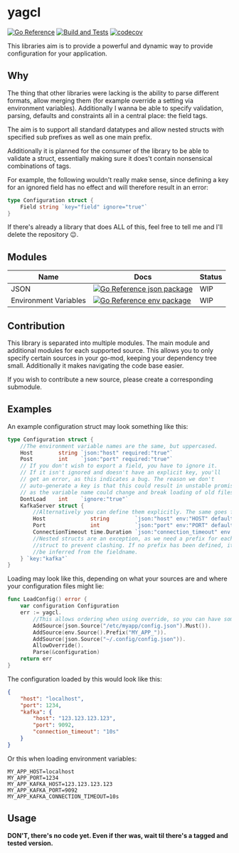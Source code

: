# yagcl

[![Go Reference](https://pkg.go.dev/badge/github.com/Bios-Marcel/yagcl.svg)](https://pkg.go.dev/github.com/Bios-Marcel/yagcl)
[![Build and Tests](https://github.com/Bios-Marcel/yagcl/actions/workflows/test.yml/badge.svg?branch=master)](https://github.com/Bios-Marcel/yagcl/actions/workflows/test.yml)
[![codecov](https://codecov.io/gh/Bios-Marcel/yagcl/branch/master/graph/badge.svg?token=BPGE55G1AX)](https://codecov.io/gh/Bios-Marcel/yagcl)

This libraries aim is to provide a powerful and dynamic way to provide
configuration for your application.

## Why

The thing that other libraries were lacking is the ability to parse different
formats, allow merging them (for example override a setting via environment variables).
Additionally I wanna be able to specify validation, parsing, defaults and constraints
all in a central place: the field tags.

The aim is to support all standard datatypes and allow nested structs with specified
sub prefixes as well as one main prefix.

Additionally it is planned for the consumer of the library to be able to
validate a struct, essentially making sure it does't contain nonsensical
combinations of tags.

For example, the following wouldn't really make sense, since defining a key
for an ignored field has no effect and will therefore result in an error:

```go
type Configuration struct {
	Field string `key="field" ignore="true"`
}
```

If there's already a library that does ALL of this, feel free to tell me and I'll
delete the repository 😉.

## Modules

| Name | Docs | Status |
| - | - | - |
| JSON | [![Go Reference json package](https://pkg.go.dev/badge/github.com/Bios-Marcel/yagcl/json.svg)](https://pkg.go.dev/github.com/Bios-Marcel/yagcl/json) | WIP |
| Environment Variables | [![Go Reference env package](https://pkg.go.dev/badge/github.com/Bios-Marcel/yagcl/env.svg)](https://pkg.go.dev/github.com/Bios-Marcel/yagcl/env) | WIP |

## Contribution

This library is separated into multiple modules. The main module and additional
modules for each supported source. This allows you to only specify certain
sources in your go-mod, keeping your dependency tree small. Additionally it
makes navigating the code base easier.

If you wish to contribute a new source, please create a corresponding
submodule.

## Examples

An example configuration struct may look something like this:

```go
type Configuration struct {
	//The environment variable names are the same, but uppercased.
	Host        string `json:"host" required:"true"`
	Post        int    `json:"port" required:"true"`
	// If you don't wish to export a field, you have to ignore it.
	// If it isn't ignored and doesn't have an explicit key, you'll
	// get an error, as this indicates a bug. The reason we don't
	// auto-generate a key is that this could result in unstable promises
	// as the variable name could change and break loading of old files.
	DontLoad    int    `ignore:"true"`
	KafkaServer struct {
		//Alternatively you can define them explicitly. The same goes for json names.
		Host              string        `json:"host" env:"HOST" default:"localhost" required:"true"`
		Port              int           `json:"port" env:"PORT" default:"1234" required:"true"`
		ConnectionTimeout time.Duration `json:"connection_timeout" env:"CONNECTION_TIMEOUT" default:"10s" required:"false"`
		//Nested structs are an exception, as we need a prefix for each
		//struct to prevent clashing. If no prefix has been defined, it'll
		//be inferred from the fieldname.
	} `key:"kafka"`
}
```

Loading may look like this, depending on what your sources are and where
your configuration files might lie:

```go
func LoadConfig() error {
	var configuration Configuration
	err := yagcl.
		//This allows ordering when using override, so you can have something like this.
		AddSource(json.Source("/etc/myapp/config.json").Must()).
		AddSource(env.Source().Prefix("MY_APP_")).
		AddSource(json.Source("~/.config/config.json")).
		AllowOverride().
		Parse(&configuration)
	return err
}
```

The configuration loaded by this would look like this:

```json
{
	"host": "localhost",
	"port": 1234,
	"kafka": {
		"host": "123.123.123.123",
		"port": 9092,
		"connection_timeout": "10s"
	}
}
```

Or this when loading environment variables:

```env
MY_APP_HOST=localhost
MY_APP_PORT=1234
MY_APP_KAFKA_HOST=123.123.123.123
MY_APP_KAFKA_PORT=9092
MY_APP_KAFKA_CONNECTION_TIMEOUT=10s
```

## Usage

**DON'T, there's no code yet. Even if ther was, wait til there's a tagged and tested version.**

